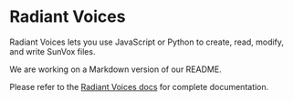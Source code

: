 # Radiant Voices

Radiant Voices lets you use JavaScript or Python to
create, read, modify, and write SunVox files.

We are working on a Markdown version of our README.

Please refer to the [Radiant Voices docs](https://radiant-voices.readthedocs.io/)
for complete documentation.

